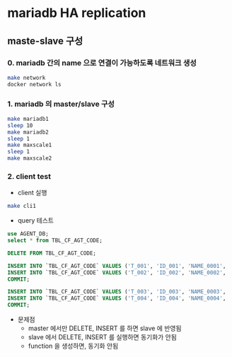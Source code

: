 # mariadb HA replication

## maste-slave 구성

### 0. mariadb 간의 name 으로 연결이 가능하도록 네트워크 생성

```sh
make network
docker network ls
```
### 1. mariadb 의 master/slave 구성

```sh
make mariadb1
sleep 10
make mariadb2
sleep 1
make maxscale1
sleep 1
make maxscale2
```

### 2. client test

- client 실행

```sh
make cli1
```

- query 테스트

```sql
use AGENT_DB;
select * from TBL_CF_AGT_CODE;

DELETE FROM TBL_CF_AGT_CODE;

INSERT INTO `TBL_CF_AGT_CODE` VALUES ('T_001', 'ID_001', 'NAME_0001', 'VALUE_001', 1);
INSERT INTO `TBL_CF_AGT_CODE` VALUES ('T_002', 'ID_002', 'NAME_0002', 'VALUE_002', 2);
COMMIT;

INSERT INTO `TBL_CF_AGT_CODE` VALUES ('T_003', 'ID_003', 'NAME_0003', 'VALUE_003', 3);
INSERT INTO `TBL_CF_AGT_CODE` VALUES ('T_004', 'ID_004', 'NAME_0004', 'VALUE_004', 4);
COMMIT;
```

- 문제점
    - master 에서만 DELETE, INSERT 를 하면 slave 에 반영됨
    - slave 에서 DELETE, INSERT 를 실행하면 동기화가 안됨
    - function 을 생성하면, 동기화 안됨
